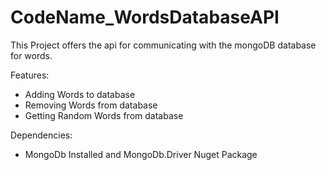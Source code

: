 # CodeName_WordsDatabaseAPI
This Project offers the api for communicating with the mongoDB database for words.

Features:
- Adding Words to database
- Removing Words from database
- Getting Random Words from database

Dependencies:
- MongoDb Installed and MongoDb.Driver Nuget Package
